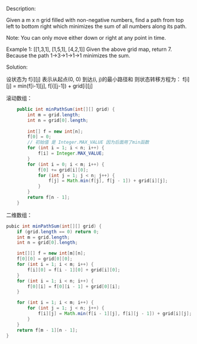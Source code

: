 Description:

Given a m x n grid filled with non-negative numbers, find a path from top left to bottom right which minimizes the sum of all numbers along its path.

Note: You can only move either down or right at any point in time.

Example 1:
[[1,3,1],
 [1,5,1],
 [4,2,1]]
Given the above grid map, return 7. Because the path 1→3→1→1→1 minimizes the sum.

Solution:

设状态为 f[i][j] 表示从起点(0, 0) 到达(i, j)的最小路径和
则状态转移方程为： f[i][j] = min(f[i-1][j], f[i][j-1]) + grid[i][j]

滚动数组：
```java
    public int minPathSum(int[][] grid) {
        int m = grid.length;
        int n = grid[0].length;
        
        int[] f = new int[n];
        f[0] = 0;
        // 初始值 是 Integer.MAX_VALUE 因为后面用了min函数
        for (int i = 1; i < n; i++) {
            f[i] = Integer.MAX_VALUE;
        }
        for (int i = 0; i < m; i++) {
            f[0] += grid[i][0];
            for (int j = 1; j < n; j++) {
                f[j] = Math.min(f[j], f[j - 1]) + grid[i][j];
            }
        }
        return f[n - 1];
    }
```

二维数组：
```java
pubic int minPathSum(int[][] grid) {
    if (grid.length == 0) return 0;
    int m = grid.length;
    int n = grid[0].length;

    int[][] f = new int[m][n];
    f[0][0] = grid[0][0];
    for (int i = 1; i < m; i++) {
        f[i][0] = f[i - 1][0] + grid[i][0];
    }
    for (int i = 1; i < n; i++) {
        f[0][i] = f[0][i - 1] + grid[0][i];
    }

    for (int i = 1; i < m; i++) {
        for (int j = 1; j < n; j++) {
            f[i][j] = Math.min(f[i - 1][j], f[i][j - 1]) + grid[i][j];
        }
    }
    return f[m - 1][n - 1];
}
```
